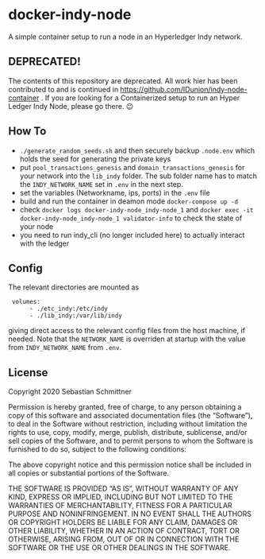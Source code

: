 # docker-indy-node

A simple container setup to run a node in an Hyperledger Indy network.

## DEPRECATED!

The contents of this repository are deprecated. All work hier has been contributed to and is continued in https://github.com/IDunion/indy-node-container . If you are looking for a Containerized setup to run an Hyper Ledger Indy Node, please go there. 😉

## How To

- `./generate_random_seeds.sh` and then securely backup `.node.env` which holds the seed for generating the private keys
- put `pool_transactions_genesis` and `domain_transactions_genesis` for your network into the `lib_indy` folder. The sub folder name has to match the `INDY_NETWORK_NAME` set in `.env` in the next step.
- set the variables (Networkname, ips, ports) in the `.env` file
- build and run the container in deamon mode `docker-compose up -d`
- check `docker logs docker-indy-node_indy-node_1` and `docker exec -it docker-indy-node_indy-node_1 validator-info` to check the state of your node
- you need to run indy_cli (no longer included here) to actually interact with the ledger


## Config

The relevant directories are mounted as

```
 volumes:
      - ./etc_indy:/etc/indy
      - ./lib_indy:/var/lib/indy
```

giving direct access to the relevant config files from the host machine, if needed. Note that the `NETWORK_NAME` is overriden at startup with the value from `INDY_NETWORK_NAME` from `.env`.


## License

Copyright 2020 Sebastian Schmittner

Permission is hereby granted, free of charge, to any person obtaining a copy of this software and associated documentation files (the “Software”), to deal in the Software without restriction, including without limitation the rights to use, copy, modify, merge, publish, distribute, sublicense, and/or sell copies of the Software, and to permit persons to whom the Software is furnished to do so, subject to the following conditions:

The above copyright notice and this permission notice shall be included in all copies or substantial portions of the Software.

THE SOFTWARE IS PROVIDED “AS IS”, WITHOUT WARRANTY OF ANY KIND, EXPRESS OR IMPLIED, INCLUDING BUT NOT LIMITED TO THE WARRANTIES OF MERCHANTABILITY, FITNESS FOR A PARTICULAR PURPOSE AND NONINFRINGEMENT. IN NO EVENT SHALL THE AUTHORS OR COPYRIGHT HOLDERS BE LIABLE FOR ANY CLAIM, DAMAGES OR OTHER LIABILITY, WHETHER IN AN ACTION OF CONTRACT, TORT OR OTHERWISE, ARISING FROM, OUT OF OR IN CONNECTION WITH THE SOFTWARE OR THE USE OR OTHER DEALINGS IN THE SOFTWARE.
